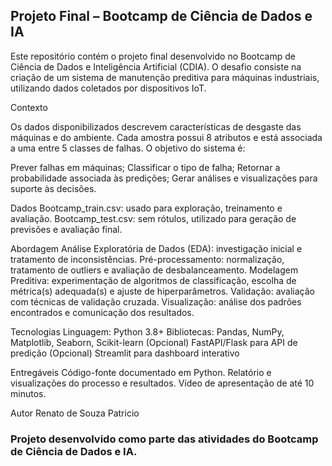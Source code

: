 ## Projeto Final – Bootcamp de Ciência de Dados e IA

Este repositório contém o projeto final desenvolvido no Bootcamp de Ciência de Dados e Inteligência Artificial (CDIA).
O desafio consiste na criação de um sistema de manutenção preditiva para máquinas industriais, utilizando dados coletados por dispositivos IoT.

Contexto

Os dados disponibilizados descrevem características de desgaste das máquinas e do ambiente. Cada amostra possui 8 atributos e está associada a uma entre 5 classes de falhas.
O objetivo do sistema é:

Prever falhas em máquinas;
Classificar o tipo de falha;
Retornar a probabilidade associada às predições;
Gerar análises e visualizações para suporte às decisões.

Dados
Bootcamp_train.csv: usado para exploração, treinamento e avaliação.
Bootcamp_test.csv: sem rótulos, utilizado para geração de previsões e avaliação final.

Abordagem
Análise Exploratória de Dados (EDA): investigação inicial e tratamento de inconsistências.
Pré-processamento: normalização, tratamento de outliers e avaliação de desbalanceamento.
Modelagem Preditiva: experimentação de algoritmos de classificação, escolha de métrica(s) adequada(s) e ajuste de hiperparâmetros.
Validação: avaliação com técnicas de validação cruzada.
Visualização: análise dos padrões encontrados e comunicação dos resultados.

Tecnologias
Linguagem: Python 3.8+
Bibliotecas: Pandas, NumPy, Matplotlib, Seaborn, Scikit-learn
(Opcional) FastAPI/Flask para API de predição
(Opcional) Streamlit para dashboard interativo

Entregáveis
Código-fonte documentado em Python.
Relatório e visualizações do processo e resultados.
Vídeo de apresentação de até 10 minutos.

Autor
Renato de Souza Patricio

### Projeto desenvolvido como parte das atividades do Bootcamp de Ciência de Dados e IA.
